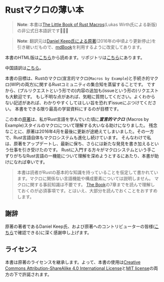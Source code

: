 # Rustマクロの薄い本

> **Note**: 本書は[The Little Book of Rust Macros](https://github.com/veykril/tlborm)(Lukas Wirth氏による新版)の非公式日本語訳です🦀🇯🇵

<!--
> **Note**: This is a continuation of [Daniel Keep's Book](https://github.com/DanielKeep/tlborm) which has not been updated since the early summer of 2016, adapted to make use of [mdBook](https://github.com/rust-lang/mdBook).
-->

> **Note**: 翻訳元は[Daniel Keep氏による原著](https://github.com/DanielKeep/tlborm)(2016年の中頃より更新停止)を引き継いだもので、[mdBook](https://github.com/rust-lang/mdBook)を利用するように改変してあります。

<!--
View the [rendered version here](https://veykril.github.io/tlborm/) and the [repository here](https://github.com/veykril/tlborm).
-->

本書のHTML版は[こちら](https://jiftechnify.github.io/tlborm-ja/)から読めます。リポジトリは[こちら](https://github.com/jiftechnify/tlborm-ja)にあります。

<!--
A chinese version of this book can be found [here](https://zjp-cn.github.io/tlborm/).
-->

中国語訳は[こちら](https://zjp-cn.github.io/tlborm/)。

<!--
This book is an attempt to distill the Rust community's collective knowledge of Rust macros, the `Macros by Example` ones as well as procedural macros(WIP).
As such, both additions (in the form of pull requests) and requests (in the form of issues) are very much welcome.
If something's unclear, opens up questions or is not understandable as written down, fear not to make an issue asking for clarification.
The goal is for this book to become the best learning resource possible.
-->

本書の目標は、Rustのマクロ(宣言的マクロ(`Macros by Example`)と手続き的マクロ(WIP)の両方)に関するRustコミュニティの集合知を蒸留することです。
ですから、(プルリクエストという形での)内容の追加も(issueという形の)リクエストも大歓迎です。
もし不明な点があれば、気軽に質問してください。よくわからない記述があれば、わかりやすくしてほしい旨を恐れずissueにぶつけてください。
本書をできる限り最高の学習資料にするのが目標です。

<!-- The [original Little Book of Rust Macros](https://github.com/DanielKeep/tlborm) has helped me immensely with understanding ***Macros by Example*** style macros while I was still learning the language.
Unfortunately, the original book hasn't been updated since April of 2016, while the Rust language as well as its macro-system keeps evolving.
Which is why I took up the task to update the book and keep it updated as well as I can while also adding newfound things to it.
In hopes that it will help out all the fresh faces coming to Rust understanding its macro systems, a part of the language a people tend to have trouble with.
-->

この本の[原著](https://github.com/DanielKeep/tlborm)は、私がRust言語を学んでいた頃に***宣言的マクロ*** (Macros by Example)スタイルのマクロについて理解する大いなる助けになりました。
残念なことに、原著は2016年4月を最後に更新が途絶えてしまいました。その一方で、Rust言語自体もマクロシステムも進化し続けています。
そんなわけで私は、原著をアップデートし、最新に保ち、さらには新たな発見を書き加えるという仕事を引き受けたのです。
Rustに入門する方々がマクロシステムという手こずりがちなRust言語の一機能について理解を深めようとするにあたり、本書が助けになれば幸いです。

<!--
> This book expects you to have basic knowledge of Rust, it will not explain language features or constructs that are irrelevant to macros.
> No prior knowledge of macros is assumed.
> Having read and understood the first seven chapters of the [Rust Book](https://doc.rust-lang.org/stable/book/) is a must, though having read the majority of the book is recommended.
-->

> 本書は読者がRustの基本的な知識を持っていることを仮定して書かれています。マクロに関係ない言語機能や構成要素については説明しません。
> マクロに関する事前知識は不要です。
> [The Book](https://doc.rust-lang.org/stable/book/)の7章までを読んで理解しておくのが必須事項です。とはいえ、大部分を読んでおくことをおすすめします。

<!--
## Thanks
-->

## 謝辞

<!--
A big thank you to Daniel Keep for the original work as well as all the contributors that added to the original which can be found [here](https://github.com/DanielKeep/tlborm).
-->

原著の著者であるDaniel Keep氏、および原著へのコントリビューターの皆様([こちら](https://github.com/DanielKeep/tlborm)で確認できる)に深く感謝申し上げます。

<!--
## License
-->

## ライセンス

<!--
This work inherits the licenses of the original, hence it is licensed under both the [Creative Commons Attribution-ShareAlike 4.0 International License](http://creativecommons.org/licenses/by-sa/4.0/) and the [MIT license](http://opensource.org/licenses/MIT).
-->
本書は原著のライセンスを継承します。よって、本書の使用は[Creative Commons Attribution-ShareAlike 4.0 International License](http://creativecommons.org/licenses/by-sa/4.0/)と[MIT license](http://opensource.org/licenses/MIT)の両方の下で許諾されます。
